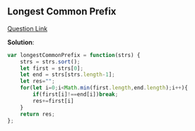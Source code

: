 ## Longest Common Prefix

[Question Link](https://leetcode.com/problems/longest-common-prefix/description/)

**Solution**:

```javascript
var longestCommonPrefix = function(strs) {
    strs = strs.sort();
    let first = strs[0];
    let end = strs[strs.length-1];
    let res="";
    for(let i=0;i<Math.min(first.length,end.length);i++){
        if(first[i]!==end[i])break;
        res+=first[i]
    }
    return res;
};
```